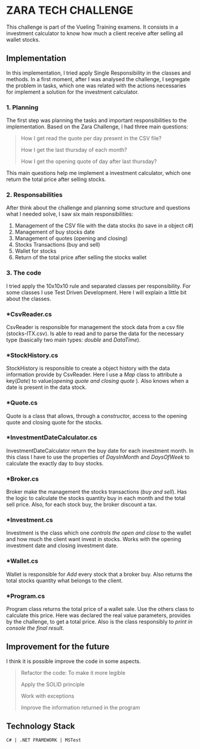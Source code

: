 # ZARA TECH CHALLENGE
This challenge is part of the Vueling Training examens.  It consists in a investment calculator to know how much a client receive after selling all wallet stocks.

## Implementation
In this implementation, I tried apply Single Responsibility in the classes and methods. In a first moment, after I was analysed the challenge, I segregate the problem in tasks, which one was related with the actions necessaries for implement a solution for the investment calculator.

### 1. Planning
The first step was planning the tasks and important responsibilities to the implementation. Based on the Zara Challenge, I had three main questions:

> How I get read the quote per day present in the CSV file?
> 
> How I get the last thursday of each month?
> 
> How I get the opening quote of day after last thursday?

This main questions help me implement a investment calculator, which one return the total price after selling stocks.

### 2. Responsabilities

After think about the challenge and planning some structure and questions what I needed solve, I saw six main responsibilities:

 1. Management of the CSV file with the data stocks (to save in a object c#)
 2. Management of buy stocks date
 3. Management of quotes (opening and closing)
 4. Stocks Transactions (buy and sell)
 5. Wallet for stocks
 6. Return of the total price after selling the stocks wallet

### 3. The code
I tried apply the 10x10x10 rule and separated classes per responsibility.  For some classes I use Test Driven Development. Here I will explain a little bit about the classes.

### *CsvReader.cs
CsvReader is responsible for management the stock data from a csv file (stocks-ITX.csv). Is able to read and to parse the data for the necessary type (basically two main types: *double* and *DataTime*).
### *StockHistory.cs
StockHistory is responsible to create a object history with the data information provide by CsvReader. Here I use a *Map* class to attribute a key(*Date*) to value(*opening quote and closing quote* ). Also knows when a date is present in the data stock.
### *Quote.cs
Quote is a class that allows, through a *constructo*r, access to the opening quote and closing quote for the stocks.
### *InvestmentDateCalculator.cs
InvestmentDateCalculator return the buy date for each investment month. In this class I have to use the properties of *DaysInMonth* and *DaysOfWeek* to calculate the exactly day to buy stocks.
### *Broker.cs
Broker make the management the stocks transactions (*buy and sell*). Has the logic to calculate the stocks quantity buy in each month and the total sell price. Also, for each stock buy, the broker discount a tax.
### *Investment.cs
Investment is the class which one *controls the open and close* to the wallet and how much the client want invest in stocks. Works with the opening investment date and closing investment date. 
### *Wallet.cs
Wallet is responsible for *Add* every stock that a broker buy. Also returns the total stocks quantity what belongs to the client.
### *Program.cs
Program class returns the total price of a wallet sale. Use the others class to calculate this price. Here was declared the real value parameters, provides by the challenge, to get a total price. Also is the class responsibly to *print in console the final result*.

## Improvement for the future
I think it is possible improve  the code in some aspects.

> Refactor the code: To make it more legible
> 
> Apply the SOLID principle
> 
> Work with exceptions
> 
> Improve the information returned in the program

## Technology Stack

`C# | .NET FRAMEWORK | MSTest`